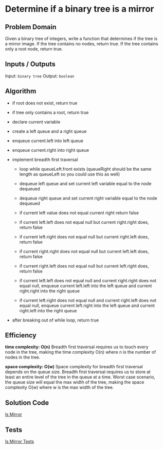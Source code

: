 # Determine if a binary tree is a mirror

## Problem Domain

Given a binary tree of integers, write a function that determines if the tree is a mirror image. If the tree contains no nodes, return true. If the tree contains only a root node, return true.

## Inputs / Outputs

Input: `binary tree`
Output: `boolean`

## Algorithm

- if root does not exist, return true

- if tree only contains a root, return true

- declare current variable

- create a left queue and a right queue

- enqueue current.left into left queue

- enqueue current.right into right queue

- implement breadth first traversal 

  - loop while queueLeft.front exists (queueRight should be the same length as queueLeft so you could use  this as well)

  - dequeue left queue and set current left variable equal to the node dequeued

  - dequeue right queue and set current right variable equal to the node dequeued

  - if current left value does not equal current right return false 

  - if current left.left does not equal null but current right.right does, return false

  - if current left.right does not equal null but current right.left does, return false

  - if current right.right does not equal null but current left.left does, return false

  - if current right.left does not equal null but current left.right does, return false

  - if current left.left does not equal null and current right.right does not equal null, enqueue current left.left into the left queue and current right.right into the right queue

  - if current left.right does not equal null and current right.left does not equal null, enqueue current left.right into the left queue and current right.left into the right queue

- after breaking out of while loop, return true


## Efficiency

**time complexity: O(n)**
Breadth first traversal requires us to touch every node in the tree, making the time complexity O(n) where n is the number of nodes in the tree.
 
**space complexity: O(w)**
Space complexity for breadth first traversal depends on the queue size. Breadth first traversal requires us to store at least an entire level of the tree in the queue at a time. Worst case scenario, the queue size will equal the max width of the tree, making the space complexity O(w) where w is the max width of the tree.


## Solution Code

[Is Mirror](./mirror.js)  

## Tests

[Is Mirror Tests](./__tests__/mirror.test.js)  
 
